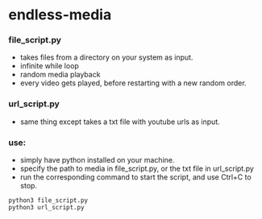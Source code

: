 # endless-media

### file_script.py

* takes files from a directory on your system as input.
* infinite while loop
* random media playback
* every video gets played, before restarting with a new random order.

### url_script.py

* same thing except takes a txt file with youtube urls as input.

### use:

* simply have python installed on your machine.
* specify the path to media in file_script.py, or the txt file in url_script.py
* run the corresponding command to start the script, and use Ctrl+C to stop.

```
python3 file_script.py
python3 url_script.py
```
	
	
